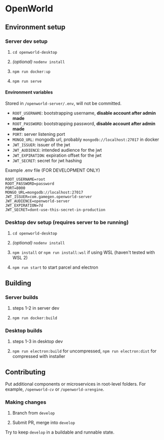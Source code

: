 # OpenWorld

## Environment setup

### Server dev setup

1. `cd openworld-desktop`

2. *(optional)* `nodenv install`

3. `npm run docker:up`

4. `npm run serve`

#### Environment variables

Stored in `/openworld-server/.env`, will not be committed.

- `ROOT_USERNAME`: bootstrapping username, **disable account after admin made**
- `ROOT_PASSWORD`: bootstrapping password, **disable account after admin made**
- `PORT`: server listening port
- `MONGO_URL`: mongodb url, probably `mongodb://localhost:27017` in docker
- `JWT_ISSUER`: issuer of the jwt
- `JWT_AUDIENCE`: intended audience for the jwt
- `JWT_EXPIRATION`: expiration offset for the jwt
- `JWT_SECRET`: secret for jwt hashing

Example .env file (FOR DEVELOPMENT ONLY)

```
ROOT_USERNAME=root
ROOT_PASSWORD=password
PORT=8000
MONGO_URL=mongodb://localhost:27017
JWT_ISSUER=com.gamegen.openworld-server
JWT_AUDIENCE=openworld-server
JWT_EXPIRATION=7d
JWT_SECRET=dont-use-this-secret-in-production
```

### Desktop dev setup (requires server to be running)

1. `cd openworld-desktop`

2. *(optional)* `nodenv install`

3. `npm install` or `npm run install:wsl` if using WSL (haven't tested with WSL 2)

4. `npm run start` to start parcel and electron

## Building

### Server builds

1. steps 1-2 in server dev

2. `npm run docker:build`

### Desktop builds

1. steps 1-3 in desktop dev

2. `npm run electron:build` for uncompressed, `npm run electron:dist` for compressed with installer

## Contributing

Put additional components or microservices in root-level folders. For example, `/openworld-cv` or `/openworld-xrengine`.

### Making changes

1. Branch from `develop`

2. Submit PR, merge into `develop`

Try to keep `develop` in a buildable and runnable state.
